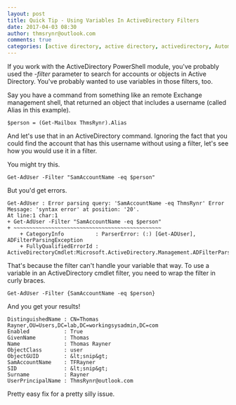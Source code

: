 ```yaml
---
layout: post
title: Quick Tip - Using Variables In ActiveDirectory Filters
date: 2017-04-03 08:30
author: thmsrynr@outlook.com
comments: true
categories: [active directory, active directory, activedirectory, Automation, filters, PowerShell, powershell, variables]
---
```

If you work with the ActiveDirectory PowerShell module, you've probably used the <em>-filter</em> parameter to search for accounts or objects in Active Directory. You've probably wanted to use variables in those filters, too.

Say you have a command from something like an remote Exchange management shell, that returned an object that includes a username (called Alias in this example).

```
$person = (Get-Mailbox ThmsRynr).Alias
```

And let's use that in an ActiveDirectory command. Ignoring the fact that you could find the account that has this username without using a filter, let's see how you would use it in a filter.

You might try this.

```
Get-AdUser -Filter "SamAccountName -eq $person"
```

But you'd get errors.

```
Get-AdUser : Error parsing query: 'SamAccountName -eq ThmsRynr' Error Message: 'syntax error' at position: '20'.
At line:1 char:1
+ Get-AdUser -Filter "SamAccountName -eq $person"
+ ~~~~~~~~~~~~~~~~~~~~~~~~~~~~~~~~~~~~~~~~~~~~~~~
    + CategoryInfo          : ParserError: (:) [Get-ADUser], ADFilterParsingException
    + FullyQualifiedErrorId : ActiveDirectoryCmdlet:Microsoft.ActiveDirectory.Management.ADFilterParsingException,Microsoft.ActiveDirectory.Management.Commands.GetADUser
```

That's because the filter can't handle your variable that way. To use a variable in an ActiveDirectory cmdlet filter, you need to wrap the filter in curly braces.

```
Get-AdUser -Filter {SamAccountName -eq $person}
```

And you get your results!

```
DistinguishedName : CN=Thomas Rayner,OU=Users,DC=lab,DC=workingsysadmin,DC=com
Enabled           : True
GivenName         : Thomas
Name              : Thomas Rayner
ObjectClass       : user
ObjectGUID        : &lt;snip&gt;
SamAccountName    : TFRayner
SID               : &lt;snip&gt;
Surname           : Rayner
UserPrincipalName : ThmsRynr@outlook.com
```

Pretty easy fix for a pretty silly issue.
